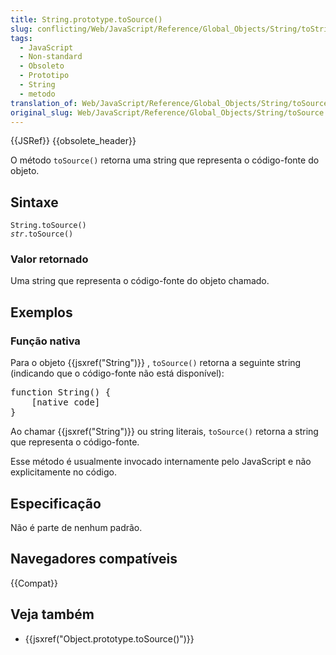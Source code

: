 ```yaml
---
title: String.prototype.toSource()
slug: conflicting/Web/JavaScript/Reference/Global_Objects/String/toString
tags:
  - JavaScript
  - Non-standard
  - Obsoleto
  - Prototipo
  - String
  - metodo
translation_of: Web/JavaScript/Reference/Global_Objects/String/toSource
original_slug: Web/JavaScript/Reference/Global_Objects/String/toSource
---
```

<div>{{JSRef}} {{obsolete_header}}</div>

<p>O método <code>toSource()</code> retorna uma string que representa o código-fonte do objeto.</p>

<h2 id="Sintaxe">Sintaxe</h2>

<pre class="syntaxbox notranslate"><code>String.toSource()
<var>str</var>.toSource()
</code></pre>

<h3 id="Valor_retornado">Valor retornado</h3>

<p>Uma string que representa o código-fonte do objeto chamado.</p>

<h2 id="Exemplos">Exemplos</h2>

<h3 id="Função_nativa">Função nativa</h3>

<p>Para o objeto {{jsxref("String")}} , <code>toSource()</code> retorna  a seguinte string (indicando que o código-fonte não está disponível):</p>

<pre class="brush: js notranslate">function String() {
    [native code]
}
</pre>

<p>Ao chamar {{jsxref("String")}} ou string literais, <code>toSource()</code> retorna a string que representa o código-fonte.</p>

<p>Esse método é usualmente invocado internamente pelo JavaScript e não explicitamente no código.</p>

<h2 id="Especificação">Especificação</h2>

<p>Não é parte de nenhum padrão.</p>

<h2 id="Navegadores_compatíveis">Navegadores compatíveis</h2>

<div>{{Compat}}</div>

<h2 id="Veja_também">Veja também</h2>

<ul>
 <li>{{jsxref("Object.prototype.toSource()")}}</li>
</ul>
